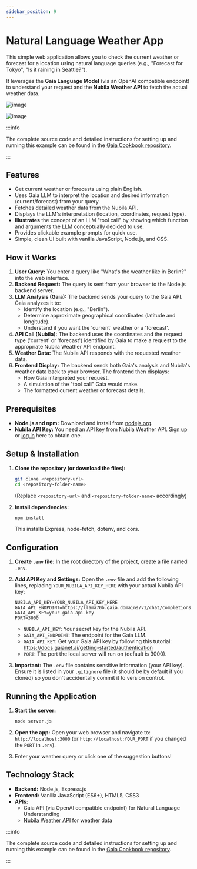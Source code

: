 ```yaml
---
sidebar_position: 9
---
```


# Natural Language Weather App

This simple web application allows you to check the current weather or forecast for a location using natural language queries (e.g., "Forecast for Tokyo", "Is it raining in Seattle?").

It leverages the **Gaia Language Model** (via an OpenAI compatible endpoint) to understand your request and the **Nubila Weather API** to fetch the actual weather data.

![image](https://github.com/user-attachments/assets/ec83b1fc-5749-43de-ba9d-093bd315d54e)

![image](https://github.com/user-attachments/assets/246d6358-1d48-4c70-a7ed-1c051ea767b4)

:::info

The complete source code and detailed instructions for setting up and running this example can be found in the [Gaia Cookbook repository](https://github.com/GaiaNet-AI/gaia-cookbook/tree/main/js/gaia-nubila).

:::

## Features

*   Get current weather or forecasts using plain English.
*   Uses Gaia LLM to interpret the location and desired information (current/forecast) from your query.
*   Fetches detailed weather data from the Nubila API.
*   Displays the LLM's interpretation (location, coordinates, request type).
*   **Illustrates** the concept of an LLM "tool call" by showing which function and arguments the LLM conceptually decided to use.
*   Provides clickable example prompts for quick use.
*   Simple, clean UI built with vanilla JavaScript, Node.js, and CSS.

## How it Works

1.  **User Query:** You enter a query like "What's the weather like in Berlin?" into the web interface.
2.  **Backend Request:** The query is sent from your browser to the Node.js backend server.
3.  **LLM Analysis (Gaia):** The backend sends your query to the Gaia API. Gaia analyzes it to:
    *   Identify the location (e.g., "Berlin").
    *   Determine approximate geographical coordinates (latitude and longitude).
    *   Understand if you want the 'current' weather or a 'forecast'.
4.  **API Call (Nubila):** The backend uses the coordinates and the request type ('current' or 'forecast') identified by Gaia to make a request to the appropriate Nubila Weather API endpoint.
5.  **Weather Data:** The Nubila API responds with the requested weather data.
6.  **Frontend Display:** The backend sends both Gaia's analysis and Nubila's weather data back to your browser. The frontend then displays:
    *   How Gaia interpreted your request.
    *   A simulation of the "tool call" Gaia would make.
    *   The formatted current weather or forecast details.

## Prerequisites

*   **Node.js and npm:** Download and install from [nodejs.org](https://nodejs.org/).
*   **Nubila API Key:** You need an API key from Nubila Weather API. [Sign up](https://nubila.ai/) or [log in](https://nubila.ai/) here to obtain one.

## Setup & Installation

1.  **Clone the repository (or download the files):**
    ```bash
    git clone <repository-url>
    cd <repository-folder-name>
    ```
    (Replace `<repository-url>` and `<repository-folder-name>` accordingly)

2.  **Install dependencies:**
    ```bash
    npm install
    ```
    This installs Express, node-fetch, dotenv, and cors.

## Configuration

1.  **Create `.env` file:** In the root directory of the project, create a file named `.env`.

2.  **Add API Key and Settings:** Open the `.env` file and add the following lines, replacing `YOUR_NUBILA_API_KEY_HERE` with your actual Nubila API key:
    ```dotenv
    NUBILA_API_KEY=YOUR_NUBILA_API_KEY_HERE
    GAIA_API_ENDPOINT=https://llama70b.gaia.domains/v1/chat/completions
    GAIA_API_KEY=your-gaia-api-key
    PORT=3000
    ```
    *   `NUBILA_API_KEY`: Your secret key for the Nubila API.
    *   `GAIA_API_ENDPOINT`: The endpoint for the Gaia LLM.
    *   `GAIA_API_KEY`: Get your Gaia API key by following this tutorial: https://docs.gaianet.ai/getting-started/authentication
    *   `PORT`: The port the local server will run on (default is 3000).

3.  **Important:** The `.env` file contains sensitive information (your API key). Ensure it is listed in your `.gitignore` file (it should be by default if you cloned) so you don't accidentally commit it to version control.

## Running the Application

1.  **Start the server:**
    ```bash
    node server.js
    ```

2.  **Open the app:** Open your web browser and navigate to:
    `http://localhost:3000` (or `http://localhost:YOUR_PORT` if you changed the `PORT` in `.env`).

3.  Enter your weather query or click one of the suggestion buttons!

## Technology Stack

*   **Backend:** Node.js, Express.js
*   **Frontend:** Vanilla JavaScript (ES6+), HTML5, CSS3
*   **APIs:**
    *   Gaia API (via OpenAI compatible endpoint) for Natural Language Understanding
    *   [Nubila Weather API](https://nubila.ai/) for weather data

:::info

The complete source code and detailed instructions for setting up and running this example can be found in the [Gaia Cookbook repository](https://github.com/GaiaNet-AI/gaia-cookbook/tree/main/js/gaia-nubila).

:::